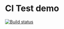 # CI Test demo

[![Build status](https://ci.appveyor.com/api/projects/status/qfhowwu1j7o70jyj?svg=true)](https://ci.appveyor.com/project/Ekzek1/ajs-04)